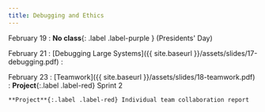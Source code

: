 ```yaml
---
title: Debugging and Ethics
---
```


February 19
: **No class**{: .label .label-purple } (Presidents' Day)

February 21
: [Debugging Large Systems]({{ site.baseurl }}/assets/slides/17-debugging.pdf)
  : 

February 23
: [Teamwork]({{ site.baseurl }}/assets/slides/18-teamwork.pdf)
  : **Project**{:.label .label-red} Sprint 2


    **Project**{:.label .label-red} Individual team collaboration report

